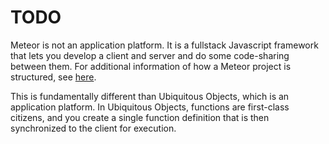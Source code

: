 # TODO



Meteor is not an application platform.  It is a fullstack Javascript framework that lets you develop a client and server and do some code-sharing between them.  For additional information of how a Meteor project is structured, see [here](https://guide.meteor.com/structure.html).

This is fundamentally different than Ubiquitous Objects, which is an application platform.  In Ubiquitous Objects, functions are first-class citizens, and you create a single function definition that is then synchronized to the client for execution. 

